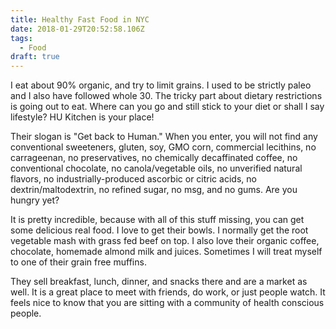 ```yaml
---
title: Healthy Fast Food in NYC
date: 2018-01-29T20:52:58.106Z
tags:
  - Food
draft: true
---
```

I eat about 90% organic, and try to limit grains. I used to be strictly paleo and I also have followed whole 30. The tricky part about dietary restrictions is going out to eat. Where can you go and still stick to your diet or shall I say lifestyle? HU Kitchen is your place!

Their slogan is "Get back to Human." When you enter, you will not find any conventional sweeteners, gluten, soy, GMO corn, commercial lecithins, no carrageenan, no preservatives, no chemically decaffinated coffee, no conventional chocolate, no canola/vegetable oils, no unverified natural flavors, no industrially-produced ascorbic or citric acids, no dextrin/maltodextrin, no refined sugar, no msg, and no gums. Are you hungry yet?

It is pretty incredible, because with all of this stuff missing, you can get some delicious real food. I love to get their bowls. I normally get the root vegetable mash with grass fed beef on top. I also love their organic coffee, chocolate, homemade almond milk and juices. Sometimes I will treat myself to one of their grain free muffins. 

They sell breakfast, lunch, dinner, and snacks there and are a market as well. It is a great place to meet with friends, do work, or just people watch. It feels nice to know that you are sitting with a community of health conscious people.
